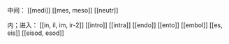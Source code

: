 
中间：
[[medi]]
[[mes, meso]]
[[neutr]]

内；进入：
[[in, il, im, ir-2]]
[[intro]]
[[intra]]
[[endo]]
[[ento]]
[[embol]]
[[es, eis]]
[[eisod, esod]]
